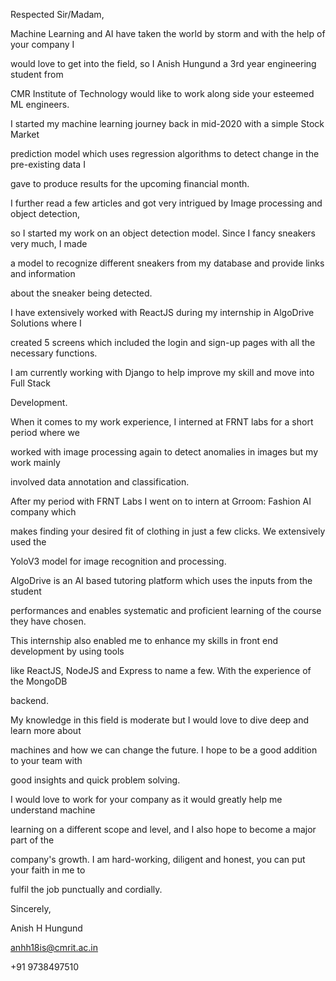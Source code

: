 ﻿

Respected Sir/Madam,

Machine Learning and AI have taken the world by storm and with the help of your company I

would love to get into the field, so I Anish Hungund a 3rd year engineering student from

CMR Institute of Technology would like to work along side your esteemed ML engineers.

I started my machine learning journey back in mid-2020 with a simple Stock Market

prediction model which uses regression algorithms to detect change in the pre-existing data I

gave to produce results for the upcoming financial month.

I further read a few articles and got very intrigued by Image processing and object detection,

so I started my work on an object detection model. Since I fancy sneakers very much, I made

a model to recognize different sneakers from my database and provide links and information

about the sneaker being detected.

I have extensively worked with ReactJS during my internship in AlgoDrive Solutions where I

created 5 screens which included the login and sign-up pages with all the necessary functions.

I am currently working with Django to help improve my skill and move into Full Stack

Development.

When it comes to my work experience, I interned at FRNT labs for a short period where we

worked with image processing again to detect anomalies in images but my work mainly

involved data annotation and classification.

After my period with FRNT Labs I went on to intern at Grroom: Fashion AI company which

makes finding your desired fit of clothing in just a few clicks. We extensively used the

YoloV3 model for image recognition and processing.

AlgoDrive is an AI based tutoring platform which uses the inputs from the student

performances and enables systematic and proficient learning of the course they have chosen.

This internship also enabled me to enhance my skills in front end development by using tools

like ReactJS, NodeJS and Express to name a few. With the experience of the MongoDB

backend.

My knowledge in this field is moderate but I would love to dive deep and learn more about

machines and how we can change the future. I hope to be a good addition to your team with

good insights and quick problem solving.

I would love to work for your company as it would greatly help me understand machine

learning on a different scope and level, and I also hope to become a major part of the

company's growth. I am hard-working, diligent and honest, you can put your faith in me to

fulfil the job punctually and cordially.

Sincerely,

Anish H Hungund

anhh18is@cmrit.ac.in

+91 9738497510

